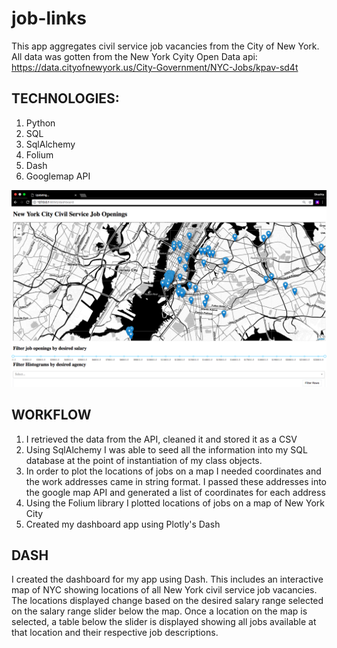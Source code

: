 # job-links
This app aggregates civil service job vacancies from the City of New York. All data was gotten from the New York Cyity Open Data api: https://data.cityofnewyork.us/City-Government/NYC-Jobs/kpav-sd4t
## TECHNOLOGIES:
1. Python
2. SQL
3. SqlAlchemy
4. Folium
5. Dash
6. Googlemap API

![alt text](https://github.com/Adomkay/job-links/blob/master/job_app.png)

## WORKFLOW
1. I retrieved the data from the API, cleaned it and stored it as a CSV
2. Using SqlAlchemy I was able to seed all the information into my SQL database at the point of instantiation of my class objects.
3. In order to plot the locations of jobs on a map I needed coordinates and the work addresses came in string format. I passed these addresses into the google map API and generated a list of coordinates for each address
4. Using the Folium library I plotted locations of jobs on a map of New York City
5. Created my dashboard app using Plotly's Dash

## DASH
I created the dashboard for my app using Dash. This includes an interactive map of NYC showing locations of all New York civil service job vacancies. The locations displayed change based on the desired salary range selected on the salary range slider below the map. Once a location on the map is selected, a table below the slider is displayed showing all jobs available at that location and their respective job descriptions.
